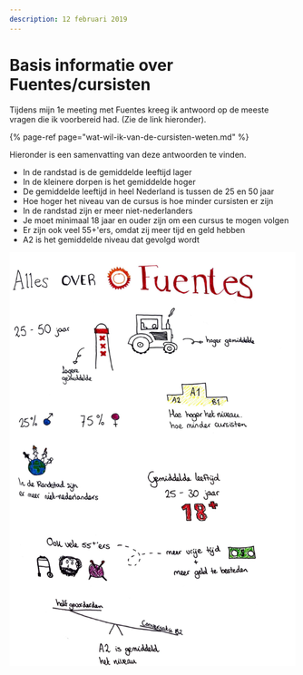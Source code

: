 ```yaml
---
description: 12 februari 2019
---
```


# Basis informatie over Fuentes/cursisten

Tijdens mijn 1e meeting met Fuentes kreeg ik antwoord op de meeste vragen die ik voorbereid had. \(Zie de link hieronder\). 

{% page-ref page="wat-wil-ik-van-de-cursisten-weten.md" %}

Hieronder is een samenvatting van deze antwoorden te vinden.

* In de randstad is de gemiddelde leeftijd lager
* In de kleinere dorpen is het gemiddelde hoger
* De gemiddelde leeftijd in heel Nederland is tussen de 25 en 50 jaar
* Hoe hoger het niveau van de cursus is hoe minder cursisten er zijn
* In de randstad zijn er meer niet-nederlanders
* Je moet minimaal 18 jaar en ouder zijn om een cursus te mogen volgen
* Er zijn ook veel 55+'ers, omdat zij meer tijd en geld hebben
* A2 is het gemiddelde niveau dat gevolgd wordt

![](../../../.gitbook/assets/scan-7-may-2019-4-7-1.jpg)

